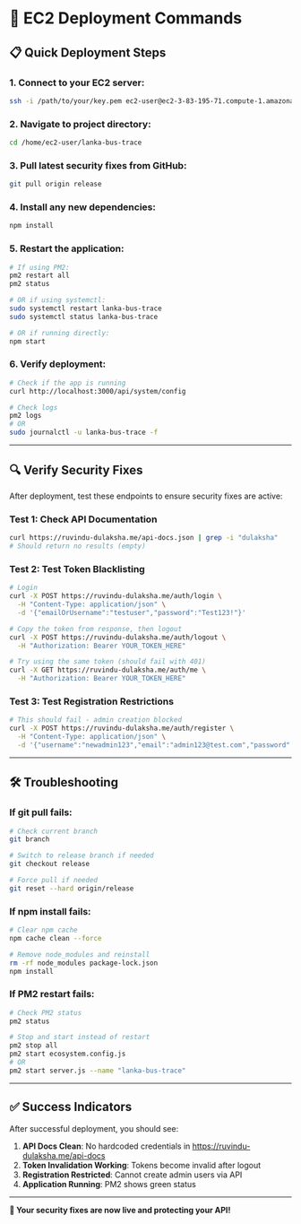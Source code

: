 # 🚀 EC2 Deployment Commands

## 📋 **Quick Deployment Steps**

### 1. **Connect to your EC2 server:**
```bash
ssh -i /path/to/your/key.pem ec2-user@ec2-3-83-195-71.compute-1.amazonaws.com
```

### 2. **Navigate to project directory:**
```bash
cd /home/ec2-user/lanka-bus-trace
```

### 3. **Pull latest security fixes from GitHub:**
```bash
git pull origin release
```

### 4. **Install any new dependencies:**
```bash
npm install
```

### 5. **Restart the application:**
```bash
# If using PM2:
pm2 restart all
pm2 status

# OR if using systemctl:
sudo systemctl restart lanka-bus-trace
sudo systemctl status lanka-bus-trace

# OR if running directly:
npm start
```

### 6. **Verify deployment:**
```bash
# Check if the app is running
curl http://localhost:3000/api/system/config

# Check logs
pm2 logs
# OR
sudo journalctl -u lanka-bus-trace -f
```

---

## 🔍 **Verify Security Fixes**

After deployment, test these endpoints to ensure security fixes are active:

### Test 1: Check API Documentation
```bash
curl https://ruvindu-dulaksha.me/api-docs.json | grep -i "dulaksha"
# Should return no results (empty)
```

### Test 2: Test Token Blacklisting
```bash
# Login
curl -X POST https://ruvindu-dulaksha.me/auth/login \
  -H "Content-Type: application/json" \
  -d '{"emailOrUsername":"testuser","password":"Test123!"}'

# Copy the token from response, then logout
curl -X POST https://ruvindu-dulaksha.me/auth/logout \
  -H "Authorization: Bearer YOUR_TOKEN_HERE"

# Try using the same token (should fail with 401)
curl -X GET https://ruvindu-dulaksha.me/auth/me \
  -H "Authorization: Bearer YOUR_TOKEN_HERE"
```

### Test 3: Test Registration Restrictions
```bash
# This should fail - admin creation blocked
curl -X POST https://ruvindu-dulaksha.me/auth/register \
  -H "Content-Type: application/json" \
  -d '{"username":"newadmin123","email":"admin123@test.com","password":"Test123!","role":"admin"}'
```

---

## 🛠️ **Troubleshooting**

### If git pull fails:
```bash
# Check current branch
git branch

# Switch to release branch if needed
git checkout release

# Force pull if needed
git reset --hard origin/release
```

### If npm install fails:
```bash
# Clear npm cache
npm cache clean --force

# Remove node_modules and reinstall
rm -rf node_modules package-lock.json
npm install
```

### If PM2 restart fails:
```bash
# Check PM2 status
pm2 status

# Stop and start instead of restart
pm2 stop all
pm2 start ecosystem.config.js
# OR
pm2 start server.js --name "lanka-bus-trace"
```

---

## ✅ **Success Indicators**

After successful deployment, you should see:

1. **API Docs Clean**: No hardcoded credentials in https://ruvindu-dulaksha.me/api-docs
2. **Token Invalidation Working**: Tokens become invalid after logout
3. **Registration Restricted**: Cannot create admin users via API
4. **Application Running**: PM2 shows green status

---

**🎯 Your security fixes are now live and protecting your API!**